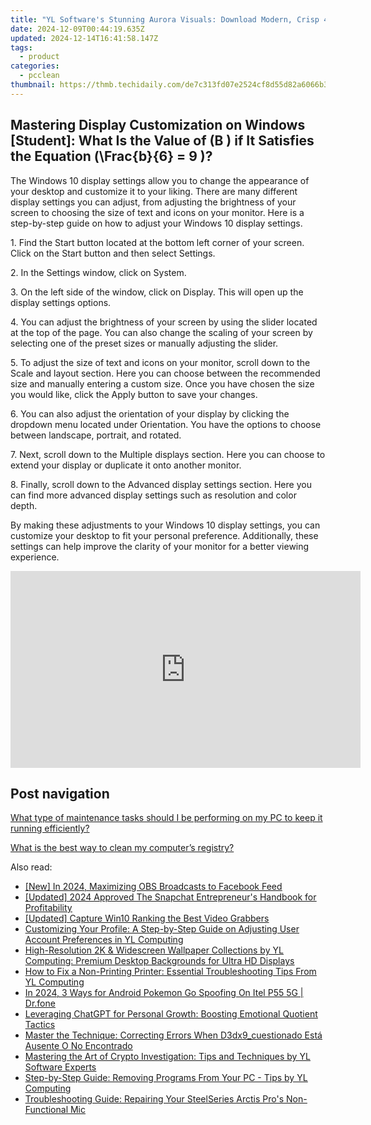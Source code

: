 ```yaml
---
title: "YL Software's Stunning Aurora Visuals: Download Modern, Crisp 4K Background Imagery for Your Device"
date: 2024-12-09T00:44:19.635Z
updated: 2024-12-14T16:41:58.147Z
tags:
  - product
categories:
  - pcclean
thumbnail: https://thmb.techidaily.com/de7c313fd07e2524cf8d55d82a6066b369ed71aad2bc2f894ad55f60508b5e77.jpg
---
```


## Mastering Display Customization on Windows [Student]: What Is the Value of \(B \) if It Satisfies the Equation \(\Frac{b}{6} = 9 \)?

The Windows 10 display settings allow you to change the appearance of your desktop and customize it to your liking. There are many different display settings you can adjust, from adjusting the brightness of your screen to choosing the size of text and icons on your monitor. Here is a step-by-step guide on how to adjust your Windows 10 display settings. 

1\. Find the Start button located at the bottom left corner of your screen. Click on the Start button and then select Settings.

2\. In the Settings window, click on System.

3\. On the left side of the window, click on Display. This will open up the display settings options. 

4\. You can adjust the brightness of your screen by using the slider located at the top of the page. You can also change the scaling of your screen by selecting one of the preset sizes or manually adjusting the slider.

5\. To adjust the size of text and icons on your monitor, scroll down to the Scale and layout section. Here you can choose between the recommended size and manually entering a custom size. Once you have chosen the size you would like, click the Apply button to save your changes.

6\. You can also adjust the orientation of your display by clicking the dropdown menu located under Orientation. You have the options to choose between landscape, portrait, and rotated.

7\. Next, scroll down to the Multiple displays section. Here you can choose to extend your display or duplicate it onto another monitor.

8\. Finally, scroll down to the Advanced display settings section. Here you can find more advanced display settings such as resolution and color depth. 

By making these adjustments to your Windows 10 display settings, you can customize your desktop to fit your personal preference. Additionally, these settings can help improve the clarity of your monitor for a better viewing experience.

<!-- affiliate ads begin -->
<iframe width="560" height="315" src="https://www.youtube.com/embed/zAzTErKy6h8?si=vi5z3M9_7fW6qiAJ" title="YouTube video player" frameborder="0" allow="accelerometer; autoplay; clipboard-write; encrypted-media; gyroscope; picture-in-picture; web-share" referrerpolicy="strict-origin-when-cross-origin" allowfullscreen></iframe>
<!-- affiliate ads end -->

## Post navigation

[What type of maintenance tasks should I be performing on my PC to keep it running efficiently?](https://tools.techidaily.com/pcclean/products/)

[What is the best way to clean my computer’s registry?](https://tools.techidaily.com/pcclean/products/)

<ins class="adsbygoogle"
     style="display:block"
     data-ad-format="autorelaxed"
     data-ad-client="ca-pub-7571918770474297"
     data-ad-slot="1223367746"></ins>

<ins class="adsbygoogle"
     style="display:block"
     data-ad-client="ca-pub-7571918770474297"
     data-ad-slot="8358498916"
     data-ad-format="auto"
     data-full-width-responsive="true"></ins>

<span class="atpl-alsoreadstyle">Also read:</span>
<div><ul>
<li><a href="https://screen-recording.techidaily.com/new-in-2024-maximizing-obs-broadcasts-to-facebook-feed/"><u>[New] In 2024, Maximizing OBS Broadcasts to Facebook Feed</u></a></li>
<li><a href="https://snapchat-videos.techidaily.com/updated-2024-approved-the-snapchat-entrepreneurs-handbook-for-profitability/"><u>[Updated] 2024 Approved The Snapchat Entrepreneur's Handbook for Profitability</u></a></li>
<li><a href="https://screen-sharing-recording.techidaily.com/updated-capture-win10-ranking-the-best-video-grabbers/"><u>[Updated] Capture Win10 Ranking the Best Video Grabbers</u></a></li>
<li><a href="https://win-hot.techidaily.com/customizing-your-profile-a-step-by-step-guide-on-adjusting-user-account-preferences-in-yl-computing/"><u>Customizing Your Profile: A Step-by-Step Guide on Adjusting User Account Preferences in YL Computing</u></a></li>
<li><a href="https://win-hot.techidaily.com/high-resolution-2k-and-widescreen-wallpaper-collections-by-yl-computing-premium-desktop-backgrounds-for-ultra-hd-displays/"><u>High-Resolution 2K & Widescreen Wallpaper Collections by YL Computing: Premium Desktop Backgrounds for Ultra HD Displays</u></a></li>
<li><a href="https://win-hot.techidaily.com/how-to-fix-a-non-printing-printer-essential-troubleshooting-tips-from-yl-computing/"><u>How to Fix a Non-Printing Printer: Essential Troubleshooting Tips From YL Computing</u></a></li>
<li><a href="https://android-pokemon-go.techidaily.com/in-2024-3-ways-for-android-pokemon-go-spoofing-on-itel-p55-5g-drfone-by-drfone-virtual-android/"><u>In 2024, 3 Ways for Android Pokemon Go Spoofing On Itel P55 5G | Dr.fone</u></a></li>
<li><a href="https://tech-hub.techidaily.com/leveraging-chatgpt-for-personal-growth-boosting-emotional-quotient-tactics/"><u>Leveraging ChatGPT for Personal Growth: Boosting Emotional Quotient Tactics</u></a></li>
<li><a href="https://tech-recovery.techidaily.com/master-the-technique-correcting-errors-when-d3dx9cuestionado-esta-ausente-o-no-encontrado/"><u>Master the Technique: Correcting Errors When D3dx9_cuestionado Está Ausente O No Encontrado</u></a></li>
<li><a href="https://win-hot.techidaily.com/mastering-the-art-of-crypto-investigation-tips-and-techniques-by-yl-software-experts/"><u>Mastering the Art of Crypto Investigation: Tips and Techniques by YL Software Experts</u></a></li>
<li><a href="https://win-hot.techidaily.com/step-by-step-guide-removing-programs-from-your-pc-tips-by-yl-computing/"><u>Step-by-Step Guide: Removing Programs From Your PC - Tips by YL Computing</u></a></li>
<li><a href="https://sound-issues.techidaily.com/troubleshooting-guide-repairing-your-steelseries-arctis-pros-non-functional-mic/"><u>Troubleshooting Guide: Repairing Your SteelSeries Arctis Pro's Non-Functional Mic</u></a></li>
</ul></div>

